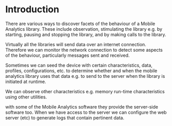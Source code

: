 # Introduction #
There are various ways to discover facets of the behaviour of a Mobile Analytics library. These include observation, stimulating the library e.g. by starting, pausing and stopping the library, and by making calls to the library.

Virtually all the libraries will send data over an internet connection. Therefore we can monitor the network connection to detect some aspects of the behaviour, particularly messages sent and received.

Sometimes we can seed the device with certain characteristics, data, profiles, configurations, etc. to determine whether and when the mobile analytics library uses that data e.g. to send to the server when the library is initiated at runtime.

We can observe other characteristics e.g. memory run-time characteristics using other utilities.

with some of the Mobile Analytics software they provide the server-side software too. When we have access to the server we can configure the web server (etc) to generate logs that contain pertinent data.

